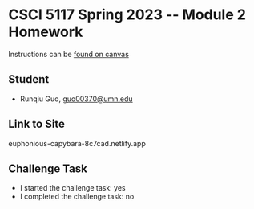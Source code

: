 # CSCI 5117 Spring 2023 -- Module 2 Homework


Instructions can be [found on canvas](https://canvas.umn.edu/courses/355584/pages/homework-2)

## Student

* Runqiu Guo, guo00370@umn.edu

## Link to Site

euphonious-capybara-8c7cad.netlify.app

## Challenge Task

* I started the challenge task: yes
* I completed the challenge task: no
